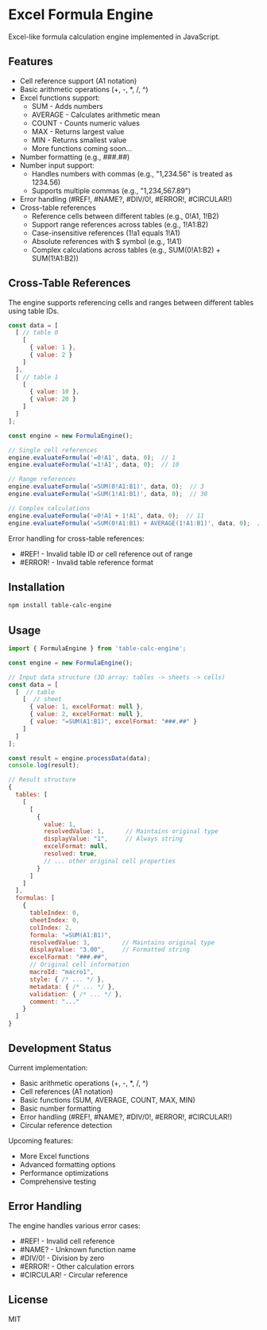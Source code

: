 # Excel Formula Engine

Excel-like formula calculation engine implemented in JavaScript.

## Features

- Cell reference support (A1 notation)
- Basic arithmetic operations (+, -, *, /, ^)
- Excel functions support:
  - SUM - Adds numbers
  - AVERAGE - Calculates arithmetic mean
  - COUNT - Counts numeric values
  - MAX - Returns largest value
  - MIN - Returns smallest value
  - More functions coming soon...
- Number formatting (e.g., ###.##)
- Number input support:
  - Handles numbers with commas (e.g., "1,234.56" is treated as 1234.56)
  - Supports multiple commas (e.g., "1,234,567.89")
- Error handling (#REF!, #NAME?, #DIV/0!, #ERROR!, #CIRCULAR!)
- Cross-table references
  - Reference cells between different tables (e.g., 0!A1, 1!B2)
  - Support range references across tables (e.g., 1!A1:B2)
  - Case-insensitive references (1!a1 equals 1!A1)
  - Absolute references with $ symbol (e.g., 1!$A$1)
  - Complex calculations across tables (e.g., SUM(0!A1:B2) + SUM(1!A1:B2))

## Cross-Table References

The engine supports referencing cells and ranges between different tables using table IDs.

```javascript
const data = [
  [ // table 0
    [
      { value: 1 },
      { value: 2 }
    ]
  ],
  [ // table 1
    [
      { value: 10 },
      { value: 20 }
    ]
  ]
];

const engine = new FormulaEngine();

// Single cell references
engine.evaluateFormula('=0!A1', data, 0);  // 1
engine.evaluateFormula('=1!A1', data, 0);  // 10

// Range references
engine.evaluateFormula('=SUM(0!A1:B1)', data, 0);  // 3
engine.evaluateFormula('=SUM(1!A1:B1)', data, 0);  // 30

// Complex calculations
engine.evaluateFormula('=0!A1 + 1!A1', data, 0);  // 11
engine.evaluateFormula('=SUM(0!A1:B1) + AVERAGE(1!A1:B1)', data, 0);  // 18
```

Error handling for cross-table references:
- #REF! - Invalid table ID or cell reference out of range
- #ERROR! - Invalid table reference format

## Installation 
```bash
npm install table-calc-engine
```

## Usage

```javascript
import { FormulaEngine } from 'table-calc-engine';

const engine = new FormulaEngine();

// Input data structure (3D array: tables -> sheets -> cells)
const data = [
  [  // table
    [  // sheet
      { value: 1, excelFormat: null },
      { value: 2, excelFormat: null },
      { value: "=SUM(A1:B1)", excelFormat: "###.##" }
    ]
  ]
];

const result = engine.processData(data);
console.log(result);

// Result structure
{
  tables: [
    [
      [
        {
          value: 1,
          resolvedValue: 1,      // Maintains original type
          displayValue: "1",     // Always string
          excelFormat: null,
          resolved: true,
          // ... other original cell properties
        }
      ]
    ]
  ],
  formulas: [
    {
      tableIndex: 0,
      sheetIndex: 0,
      colIndex: 2,
      formula: "=SUM(A1:B1)",
      resolvedValue: 3,         // Maintains original type
      displayValue: "3.00",     // Formatted string
      excelFormat: "###.##",
      // Original cell information
      macroId: "macro1",
      style: { /* ... */ },
      metadata: { /* ... */ },
      validation: { /* ... */ },
      comment: "..."
    }
  ]
}
```

## Development Status

Current implementation:
- Basic arithmetic operations (+, -, *, /, ^)
- Cell references (A1 notation)
- Basic functions (SUM, AVERAGE, COUNT, MAX, MIN)
- Basic number formatting
- Error handling (#REF!, #NAME?, #DIV/0!, #ERROR!, #CIRCULAR!)
- Circular reference detection

Upcoming features:
- More Excel functions
- Advanced formatting options
- Performance optimizations
- Comprehensive testing

## Error Handling

The engine handles various error cases:
- #REF! - Invalid cell reference
- #NAME? - Unknown function name
- #DIV/0! - Division by zero
- #ERROR! - Other calculation errors
- #CIRCULAR! - Circular reference

## License

MIT
